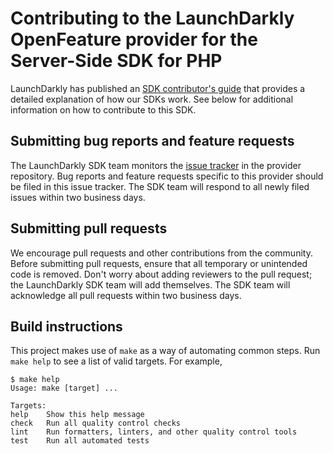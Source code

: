 # Contributing to the LaunchDarkly OpenFeature provider for the Server-Side SDK for PHP

LaunchDarkly has published an [SDK contributor's guide](https://docs.launchdarkly.com/sdk/concepts/contributors-guide) that provides a detailed explanation of how our SDKs work. See below for additional information on how to contribute to this SDK.

## Submitting bug reports and feature requests

The LaunchDarkly SDK team monitors the [issue tracker](https://github.com/launchdarkly/openfeature-php-server/issues) in the provider repository. Bug reports and feature requests specific to this provider should be filed in this issue tracker. The SDK team will respond to all newly filed issues within two business days.

## Submitting pull requests

We encourage pull requests and other contributions from the community. Before submitting pull requests, ensure that all temporary or unintended code is removed. Don't worry about adding reviewers to the pull request; the LaunchDarkly SDK team will add themselves. The SDK team will acknowledge all pull requests within two business days.

## Build instructions

This project makes use of `make` as a way of automating common steps. Run `make help` to see a list of valid targets. For example,

```shell
$ make help
Usage: make [target] ...

Targets:
help    Show this help message
check   Run all quality control checks
lint    Run formatters, linters, and other quality control tools
test    Run all automated tests
```
